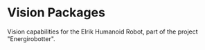 # Vision Packages

Vision capabilities for the Elrik Humanoid Robot, part of the project "Energirobotter". 
